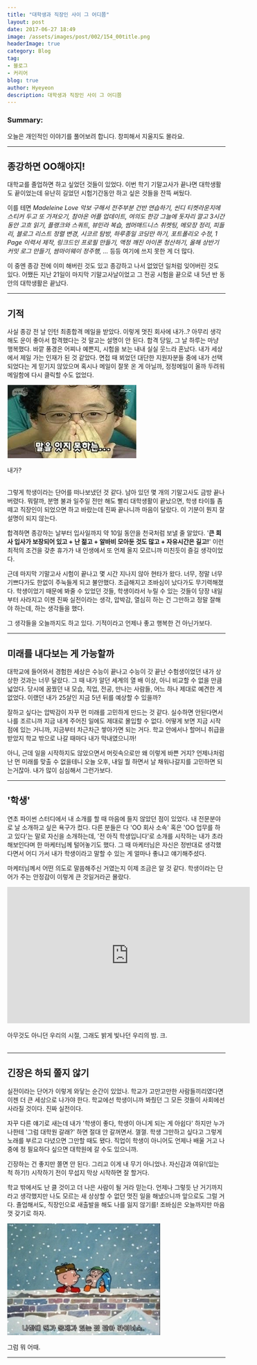 ```yaml
---
title: "대학생과 직장인 사이 그 어디쯤"
layout: post
date: 2017-06-27 18:49
image: /assets/images/post/002/154_00title.png
headerImage: true
category: Blog
tag:
- 블로그
- 커리어
blog: true
author: Hyeyeon
description: 대학생과 직장인 사이 그 어디쯤
---
```


### Summary:

오늘은 개인적인 이야기를 풀어보려 합니다. 창피해서 지울지도 몰라요.

---

## 종강하면 OO해야지!

대학교를 졸업하면 하고 싶었던 것들이 있었다. 이번 학기 기말고사가 끝나면 대학생활도 끝이었는데 유난히 길었던 시험기간동안 하고 싶은 것들을 잔뜩 써뒀다.

이를 테면 *Madeleine Love 악보 구해서 전주부분 건반 연습하기, 씬디 티켓라운지에 스티커 두고 또 가져오기, 참아온 어플 업데이트, 여의도 한강 그늘에 돗자리 깔고 3시간 동안 고흐 읽기, 플랭크와 스쿼트, 뷰민라 복습, 썸머매드니스 취켓팅, 메모장 정리, 피들리, 블로그 리스트 정렬 변경, 시코르 탐방, 하루종일 코딩만 하기, 포트폴리오 수정, 1 Page 이력서 제작, 링크드인 프로필 만들기, 액정 깨진 아이폰 청산하기, 올해 상반기 커밋 로그 만들기, 쌈마이웨이 정주행, ...* 등등 여기에 쓰지 못한 게 더 많다.

이 중엔 종강 전에 이미 해버린 것도 있고 종강하고 나서 없었던 일처럼 잊어버린 것도 있다. 어쨌든 지난 21일이 마지막 기말고사날이었고 그 전공 시험을 끝으로 내 5년 반 동안의 대학생활은 끝났다.

---

## 기적

사실 종강 전 날 인턴 최종합격 메일을 받았다. 이렇게 멋진 회사에 내가..? 아무리 생각해도 운이 좋아서 합격했다는 것 말고는 설명이 안 된다. 합격 당일, 그 날 하루는 마냥 행복했다. 바깥 풍경은 어찌나 예쁜지, 시험을 보는 내내 실실 웃느라 혼났다. 내가 세상에서 제일 가는 인재가 된 것 같았다. 면접 때 뵈었던 대단한 지원자분들 중에 내가 선택되었다는 게 믿기지 않았으며 혹시나 메일이 잘못 온 게 아닐까, 정정메일이 올까 두려워 메일함에 다시 클릭할 수도 없었다.

![pic1](/assets/images/post/002/154_02.jpeg)
<figcaption class="caption">내가?</figcaption>
<br>

그렇게 학생이라는 단어를 떠나보냈던 것 같다. 남아 있던 몇 개의 기말고사도 금방 끝나버렸다. 뭐랄까, 분명 불과 일주일 전만 해도 빨리 대학생활이 끝났으면, 학생 타이틀 좀 떼고 직장인이 되었으면 하고 바랐는데 진짜 끝나니까 마음이 달랐다. 이 기분이 뭔지 잘 설명이 되지 않는다.

합격하면 종강하는 날부터 입사일까지 약 10일 동안을 천국처럼 보낼 줄 알았다. '**큰 회사 입사가 보장되어 있고 + 난 젊고 + 알바비 모아둔 것도 많고 + 자유시간은 길고!**' 이런 최적의 조건을 갖춘 휴가가 내 인생에서 또 언제 올지 모르니까 미친듯이 즐길 생각이었다.

근데 마지막 기말고사 시험이 끝나고 몇 시간 지나지 않아 현타가 왔다. 너무, 정말 너무 기쁘다가도 한없이 주눅들게 되고 불안했다. 조급해지고 조바심이 났다가도 무기력해졌다. 학생이었기 때문에 봐줄 수 있었던 것들, 학생이라서 누릴 수 있는 것들이 당장 내일부터 사라지고 이젠 진짜 실전이라는 생각, 압박감, 열심히 하는 건 그만하고 정말 잘해야 하는데, 하는 생각들을 했다.

그 생각들을 오늘까지도 하고 있다. 기적이라고 언제나 좋고 행복한 건 아닌가보다.

---

## 미래를 내다보는 게 가능할까

대학교에 들어와서 경험한 세상은 수능이 끝나고 수능이 갓 끝난 수험생이었던 내가 상상한 것과는 너무 달랐다. 그 때 내가 알던 세계의 열 배 이상, 아니 비교할 수 없을 만큼 넓었다. 당시에 꿈꿨던 내 모습, 직업, 전공, 만나는 사람들, 어느 하나 제대로 예견한 게 없었다. 이랬던 내가 25살인 지금 5년 뒤를 예상할 수 있을까?

잘하고 싶다는 압박감이 자꾸 먼 미래를 고민하게 만드는 것 같다. 실수하면 안된다면서 나를 조르니까 지금 내게 주어진 일에도 제대로 몰입할 수 없다. 어떻게 보면 지금 시작점에 있는 거니까, 지금부터 차근차근 쌓아가면 되는 거다. 학교 안에서나 할머니 취급을 받았지 학교 밖으로 나갈 때마다 내가 막내였으니까!

아니, 근데 일을 시작하지도 않았으면서 머릿속으로만 왜 이렇게 바쁜 거지? 언제나처럼 난 먼 미래를 맞출 수 없을테니 오늘 오후, 내일 뭘 하면서 날 채워나갈지를 고민하면 되는거잖아. 내가 많이 심심해서 그런가보다.

---

## '학생'

연초 파이썬 스터디에서 내 소개를 할 때 마음에 들지 않았던 점이 있었다. 내 전문분야로 날 소개하고 싶은 욕구가 컸다. 다른 분들은 다 'OO 회사 소속' 혹은 'OO 업무를 하고 있다'는 말로 자신을 소개하는데, '전 아직 학생입니다'로 소개를 시작하는 내가 초라해보인다며 한 마케터님께 털어놓기도 했다. 그 때 마케터님은 자신은 정반대로 생각했다면서 어디 가서 내가 학생이라고 말할 수 있는 게 얼마나 좋냐고 얘기해주셨다.

마케터님께서 어떤 의도로 말씀해주신 거였는지 이제 조금은 알 것 같다. 학생이라는 단어가 주는 안정감이 이렇게 큰 것일거라곤 몰랐다.

<p align="middle">
<iframe width="560" height="315" src="https://www.youtube.com/embed/grajliRde2U" frameborder="0" allowfullscreen></iframe></p>
<figcaption class="caption">아무것도 아니던 우리의 시절, 그래도 밝게 빛나던 우리의 밤. 크.</figcaption>

<br>

---

## 긴장은 하되 쫄지 않기

실전이라는 단어가 이렇게 와닿는 순간이 있었나. 학교가 고만고만한 사람들끼리였다면 이젠 더 큰 세상으로 나가야 한다. 학교에선 학생이니까 봐줬던 그 모든 것들이 사회에선 사라질 것이다. 진짜 실전이다.

자꾸 다른 얘기로 새는데 내가 '학생이 좋다, 학생이 아니게 되는 게 아쉽다' 하지만 누가 나한테 '그럼 대학원 갈래?' 하면 절대 안 갈꺼면서. 껄껄. 학생 그만하고 싶다고 그렇게 노래를 부르고 다녔으면 그만할 때도 됐다. 직업이 학생이 아니어도 언제나 배울 거고 나중에 정 필요하다 싶으면 대학원에 갈 수도 있으니까.

긴장하는 건 좋지만 쫄면 안 된다. 그리고 이게 내 무기 아니었나. 자신감과 여유!(있는 척 하기!) 시작하기 전이 무섭지 막상 시작하면 잘 할거다.

학교 밖에서도 난 클 것이고 더 나은 사람이 될 거라 믿는다. 언제나 그렇듯 난 거기까지라고 생각했지만 나도 모르는 새 상상할 수 없던 멋진 일을 해냈으니까 앞으로도 그럴 거다. 졸업해서도, 직장인으로 새출발을 해도 나를 잃지 않기를! 조바심은 오늘까지만 마음껏 갖기로 하자.

![pic1](/assets/images/post/002/154_01.jpg)
<figcaption class="caption">그럼 뭐 어때.</figcaption>

---
